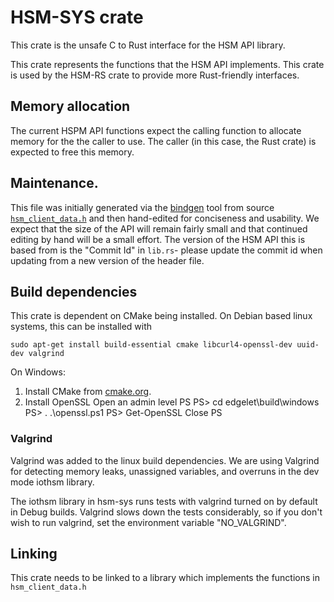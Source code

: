 # HSM-SYS crate

This crate is the unsafe C to Rust interface for the HSM API library.

This crate represents the functions that the HSM API implements. This crate is 
used by the HSM-RS crate to provide more Rust-friendly interfaces.

## Memory allocation

The current HSPM API functions expect the calling function to allocate 
memory for the the caller to use.  The caller (in this case, the Rust crate) is 
expected to free this memory. 

## Maintenance.

This file was initially generated via the 
[bindgen](https://rust-lang-nursery.github.io/rust-bindgen/) tool from 
source [`hsm_client_data.h`](https://github.com/Azure/azure-iot-hsm-c/inc/hsm_client_data.h) 
and then hand-edited for conciseness and usability. We expect that the size of 
the API will remain fairly small and that continued editing by hand will be a 
small effort. The version of the HSM API this is based from is the "Commit Id" 
in `lib.rs`- please update the commit id when updating from a new version of 
the header file.

## Build dependencies

This crate is dependent on CMake being installed. On Debian based linux systems, 
this can be installed with 

```
sudo apt-get install build-essential cmake libcurl4-openssl-dev uuid-dev valgrind
```

On Windows:
1) Install CMake from [cmake.org](https://cmake.org/).
2) Install OpenSSL
    Open an admin level PS
    PS> cd edgelet\build\windows
    PS> . .\openssl.ps1
    PS> Get-OpenSSL
    Close PS


### Valgrind

Valgrind was added to the linux build dependencies. We are using Valgrind for detecting 
memory leaks, unassigned variables, and overruns in the dev mode iothsm library.

The iothsm library in hsm-sys runs tests with valgrind turned on by default in Debug 
builds. Valgrind slows down the tests considerably, so if you don't wish to run valgrind, 
set the environment variable "NO_VALGRIND".

## Linking

This crate needs to be linked to a library which implements the functions in 
`hsm_client_data.h`
